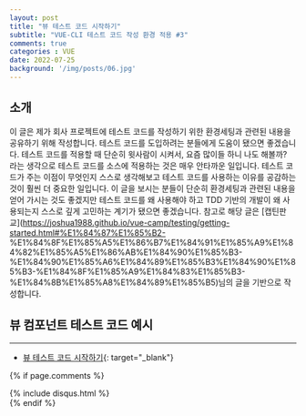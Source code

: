 ```yaml
---
layout: post
title: "뷰 테스트 코드 시작하기"
subtitle: "VUE-CLI 테스트 코드 작성 환경 적용 #3"
comments: true
categories : VUE
date: 2022-07-25
background: '/img/posts/06.jpg'
---
```


## 소개
이 글은 제가 회사 프로젝트에 테스트 코드를 작성하기 위한 환경세팅과 관련된 내용을 공유하기 위해 작성합니다.
테스트 코드를 도입하려는 분들에게 도움이 됐으면 좋겠습니다.
테스트 코드를 적용할 때 단순히 윗사람이 시켜서, 요즘 많이들 하니 나도 해볼까? 라는 생각으로 테스트 코드를 소스에 적용하는 것은 매우 안타까운 일입니다.
테스트 코드가 주는 이점이 무엇인지 스스로 생각해보고 테스트 코드를 사용하는 이유를 공감하는 것이 훨씬 더 중요한 일입니다.
이 글을 보시는 분들이 단순히 환경세팅과 관련된 내용을 얻어 가시는 것도 좋겠지만 
테스트 코드를 왜 사용해야 하고 TDD 기반의 개발이 왜 사용되는지 스스로 깊게 고민하는 계기가 됐으면 좋겠습니다.
참고로 해당 글은 [캡틴판교](https://joshua1988.github.io/vue-camp/testing/getting-started.html#%E1%84%87%E1%85%B2-
%E1%84%8F%E1%85%A5%E1%86%B7%E1%84%91%E1%85%A9%E1%84%82%E1%85%A5%E1%86%AB%E1%84%90%E1%85%B3-
%E1%84%90%E1%85%A6%E1%84%89%E1%85%B3%E1%84%90%E1%85%B3-%E1%84%8F%E1%85%A9%E1%84%83%E1%85%B3-
%E1%84%8B%E1%85%A8%E1%84%89%E1%85%B5)님의 글을 기반으로 작성합니다.

## 뷰 컴포넌트 테스트 코드 예시



---
- [뷰 테스트 코드 시작하기](https://joshua1988.github.io/vue-camp/testing/getting-started.html#%E1%84%87%E1%85%B2-%E1%84%8F%E1%85%A5%E1%86%B7%E1%84%91%E1%85%A9%E1%84%82%E1%85%A5%E1%86%AB%E1%84%90%E1%85%B3-%E1%84%90%E1%85%A6%E1%84%89%E1%85%B3%E1%84%90%E1%85%B3-%E1%84%8F%E1%85%A9%E1%84%83%E1%85%B3-%E1%84%8B%E1%85%A8%E1%84%89%E1%85%B5){: target="_blank"}

{% if page.comments %}
<div id="post-disqus" class="container">
{% include disqus.html %}
</div>
{% endif %}
